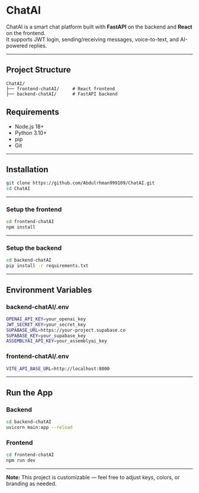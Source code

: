 # ChatAI

ChatAI is a smart chat platform built with **FastAPI** on the backend and **React** on the frontend.  
It supports JWT login, sending/receiving messages, voice-to-text, and AI-powered replies.

---

##  Project Structure

```
ChatAI/
├── frontend-chatAI/     # React frontend
├── backend-chatAI/      # FastAPI backend
```
## Requirements

- Node.js 18+
- Python 3.10+
- pip
- Git

---

##  Installation
```bash
git clone https://github.com/Abdulrhman999109/ChatAI.git
cd ChatAI
```
---

### Setup the frontend
```bash
cd frontend-chatAI
npm install
```
---

### Setup the backend
```bash
cd backend-chatAI
pip install -r requirements.txt
```
---

##  Environment Variables

### backend-chatAI/.env
```bash
OPENAI_API_KEY=your_openai_key
JWT_SECRET_KEY=your_secret_key
SUPABASE_URL=https://your-project.supabase.co
SUPABASE_KEY=your_supabase_key
ASSEMBLYAI_API_KEY=your_assemblyai_key
```

### frontend-chatAI/.env
```bash
VITE_API_BASE_URL=http://localhost:8000
```
---

## Run the App

### Backend
```bash
cd backend-chatAI
uvicorn main:app --reload
```

### Frontend
```bash
cd frontend-chatAI
npm run dev
```
---


**Note:** This project is customizable — feel free to adjust keys, colors, or branding as needed.
